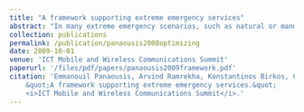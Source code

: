 ```yaml
---
title: "A framework supporting extreme emergency services"
abstract: "In many extreme emergency scenarios, such as natural or manmade disasters, the rescuers may face difficulty using traditional legacy networks due to destruction or collapse of infrastructure in such events or in case of remote disaster locations. The nature of mobile ad hoc networks (MANETs) makes them suitable to be utilized in the context of an emergency for various rescue teams. However, the security and reliability of the mobile ad hoc based communications can be decisive in the effectiveness and efficiency of rescue missions in extreme emergency cases. Furthermore, these stringent requirements propagate through to upper layers that include transport and application layer. In this paper we propose a framework for handling the P2P overlay serves different purposes and combines different technologies. The general functionalities of the framework are structured and unstructured overlays in MANETs. In addition, we propose a new suite of protocols called PEACE Security Platform (PSP) that can address the key research challenges surrounding fast, reliable and secure MANETs for supporting emergency services in extreme catastrophic events."
collection: publications
permalink: /publication/panaousis2008optimizing
date: 2009-10-01
venue: 'ICT Mobile and Wireless Communications Summit'
paperurl: '/files/pdf/papers/panaousis2009framework.pdf'
citation: 'Emmanouil Panaousis, Arvind Ramrekha, Konstantinos Birkos, Christos Papageorgiou, Vahid Talooki, George Matthew, Cong Thien Nguyen, Corrine Sieux, Christos Politis, Tasos Dagiuklas (2009). 
    &quot;A framework supporting extreme emergency services.&quot;
    <i>ICT Mobile and Wireless Communications Summit</i>.'
---
```


